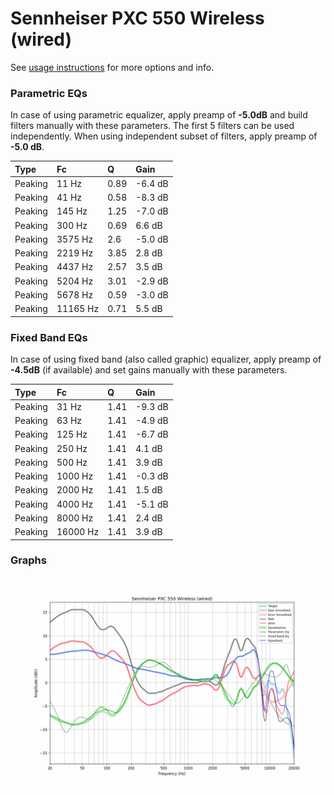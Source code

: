 # Sennheiser PXC 550 Wireless (wired)
See [usage instructions](https://github.com/jaakkopasanen/AutoEq#usage) for more options and info.

### Parametric EQs
In case of using parametric equalizer, apply preamp of **-5.0dB** and build filters manually
with these parameters. The first 5 filters can be used independently.
When using independent subset of filters, apply preamp of **-5.0 dB**.

| Type    | Fc       |    Q | Gain    |
|:--------|:---------|:-----|:--------|
| Peaking | 11 Hz    | 0.89 | -6.4 dB |
| Peaking | 41 Hz    | 0.58 | -8.3 dB |
| Peaking | 145 Hz   | 1.25 | -7.0 dB |
| Peaking | 300 Hz   | 0.69 | 6.6 dB  |
| Peaking | 3575 Hz  | 2.6  | -5.0 dB |
| Peaking | 2219 Hz  | 3.85 | 2.8 dB  |
| Peaking | 4437 Hz  | 2.57 | 3.5 dB  |
| Peaking | 5204 Hz  | 3.01 | -2.9 dB |
| Peaking | 5678 Hz  | 0.59 | -3.0 dB |
| Peaking | 11165 Hz | 0.71 | 5.5 dB  |

### Fixed Band EQs
In case of using fixed band (also called graphic) equalizer, apply preamp of **-4.5dB**
(if available) and set gains manually with these parameters.

| Type    | Fc       |    Q | Gain    |
|:--------|:---------|:-----|:--------|
| Peaking | 31 Hz    | 1.41 | -9.3 dB |
| Peaking | 63 Hz    | 1.41 | -4.9 dB |
| Peaking | 125 Hz   | 1.41 | -6.7 dB |
| Peaking | 250 Hz   | 1.41 | 4.1 dB  |
| Peaking | 500 Hz   | 1.41 | 3.9 dB  |
| Peaking | 1000 Hz  | 1.41 | -0.3 dB |
| Peaking | 2000 Hz  | 1.41 | 1.5 dB  |
| Peaking | 4000 Hz  | 1.41 | -5.1 dB |
| Peaking | 8000 Hz  | 1.41 | 2.4 dB  |
| Peaking | 16000 Hz | 1.41 | 3.9 dB  |

### Graphs
![](./Sennheiser%20PXC%20550%20Wireless%20(wired).png)